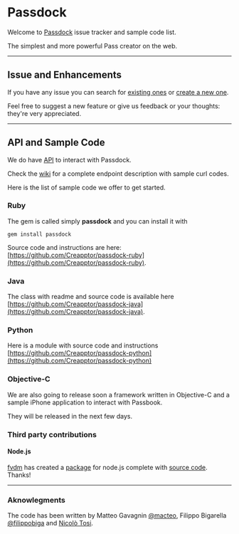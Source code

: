 # Passdock

Welcome to [Passdock](http://api.passdock.com) issue tracker and sample code list.

The simplest and more powerful Pass creator on the web.

----

## Issue and Enhancements

If you have any issue you can search for [existing ones](https://github.com/Creapptor/passdock/issues) or [create a new one](https://github.com/Creapptor/passdock/issues/new).

Feel free to suggest a new feature or give us feedback or your thoughts: they're very appreciated.

----

## API and Sample Code

We do have [API](https://api.passdock.com/doc) to interact with Passdock.

Check the [wiki](https://github.com/Creapptor/passdock/wiki) for a complete endpoint description with sample curl codes.

Here is the list of sample code we offer to get started.

### Ruby

The gem is called simply **passdock** and you can install it with 

    gem install passdock
    
Source code and instructions are here: [https://github.com/Creapptor/passdock-ruby](https://github.com/Creapptor/passdock-ruby).

### Java

The class with readme and source code is available here [https://github.com/Creapptor/passdock-java](https://github.com/Creapptor/passdock-java).

### Python

Here is a module with source code and instructions [https://github.com/Creapptor/passdock-python](https://github.com/Creapptor/passdock-python)

### Objective-C

We are also going to release soon a framework written in Objective-C and a sample iPhone application to interact with Passbook.

They will be released in the next few days.

### Third party contributions

#### Node.js

[fvdm](https://github.com/fvdm) has created a [package](https://npmjs.org/package/passdock) for node.js complete with [source code](https://github.com/fvdm/nodejs-passdock).
Thanks!


----
### Aknowlegments


The code has been written by Matteo Gavagnin [@macteo](http://twitter.com/macteo), Filippo Bigarella [@filippobiga](http://twitter.com/filippobiga) and [Nicolò Tosi](https://github.com/nick-mobfarm).
